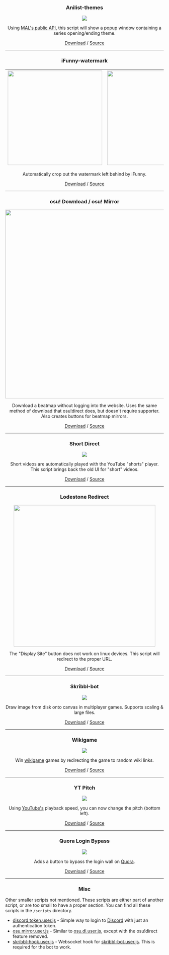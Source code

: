 <h3 align="center">Anilist-themes</h3>
<p align="center">
    <img src="https://raw.githubusercontent.com/Cyan903/Static-github/main/Userscripts/README/anilist-themes.gif" />
</p>

<p align="center">
    Using <a href="https://myanimelist.net/apiconfig/references/api/v2">MAL's public API</a>, this script will show a popup window containing a series opening/ending theme.
</p>

<p align="center">
    <a href="https://github.com/Cyan903/Userscripts/raw/main/scripts/anilist-themes.user.js">Download</a> / <a href="https://github.com/Cyan903/Userscripts/blob/main/scripts/anilist-themes.user.js">Source</a> 
</p>

---

<h3 align="center">iFunny-watermark</h3>
<div align="center">

| <img src="https://raw.githubusercontent.com/Cyan903/Static-github/main/Userscripts/README/ifunny-download-watermark.png" width="300" height="300"> | <img src="https://raw.githubusercontent.com/Cyan903/Static-github/main/Userscripts/README/ifunny-download.png" width="300" height="300"> |
| -------------------------------------------------------------------------------------------------------------------------------------------------- | ---------------------------------------------------------------------------------------------------------------------------------------- |

</div>

<p align="center">
    Automatically crop out the watermark left behind by iFunny.
</p>

<p align="center">
    <a href="https://github.com/Cyan903/Userscripts/raw/main/scripts/ifunny-download-watermark.user.js">Download</a> / <a href="https://github.com/Cyan903/Userscripts/blob/main/scripts/ifunny-download-watermark.user.js">Source</a> 
</p>

---

<h3 align="center">osu! Download / osu! Mirror</h3>
<p align="center">
    <img src="https://raw.githubusercontent.com/Cyan903/Static-github/main/Userscripts/README/osu.dl.png" height="600" />
</p>

<p align="center">
    Download a beatmap without logging into the website. Uses the same method of download that osu!direct does, but doesn't require supporter. Also creates buttons for beatmap mirrors.
</p>

<p align="center">
    <a href="https://github.com/Cyan903/Userscripts/raw/main/scripts/osu.dl.user.js">Download</a> / <a href="https://github.com/Cyan903/Userscripts/blob/main/scripts/osu.dl.user.js">Source</a> 
</p>

---

<h3 align="center">Short Direct</h3>
<p align="center">
    <img src="https://raw.githubusercontent.com/Cyan903/Static-github/main/Userscripts/README/short-direct.png" />
</p>

<p align="center">
    Short videos are automatically played with the YouTube "shorts" player. This script brings back the old UI for "short" videos.
</p>

<p align="center">
    <a href="https://github.com/Cyan903/Userscripts/raw/main/scripts/short-direct.user.js">Download</a> / <a href="https://github.com/Cyan903/Userscripts/blob/main/scripts/short-direct.user.js">Source</a> 
</p>

---

<h3 align="center">Lodestone Redirect</h3>
<p align="center">
    <img src="https://raw.githubusercontent.com/Cyan903/Static-github/main/Userscripts/README/lodestone-fix.png" height="450" />
</p>

<p align="center">
    The "Display Site" button does not work on linux devices. This script will redirect to the proper URL.
</p>

<p align="center">
    <a href="https://github.com/Cyan903/Userscripts/raw/main/scripts/lodestone-redirect.user.js">Download</a> / <a href="https://github.com/Cyan903/Userscripts/blob/main/scripts/lodestone-redirect.user.js">Source</a> 
</p>

---

<h3 align="center">Skribbl-bot</h3>
<p align="center">
    <img src="https://raw.githubusercontent.com/Cyan903/Static-github/main/Userscripts/README/skribbl-bot.png" />
</p>

<p align="center">
    Draw image from disk onto canvas in multiplayer games. Supports scaling & large files.
</p>

<p align="center">
    <a href="https://github.com/Cyan903/Userscripts/raw/main/scripts/skribbl-bot.user.js">Download</a> / <a href="https://github.com/Cyan903/Userscripts/blob/main/scripts/skribbl-bot.user.js">Source</a> 
</p>

---

<h3 align="center">Wikigame</h3>
<p align="center">
    <img src="https://raw.githubusercontent.com/Cyan903/Static-github/main/Userscripts/README/wikigame.gif" />
</p>

<p align="center">
    Win <a href="https://www.thewikigame.com/">wikigame</a> games by redirecting the game to random wiki links.
</p>

<p align="center">
    <a href="https://github.com/Cyan903/Userscripts/raw/main/scripts/wikigame.user.js">Download</a> / <a href="https://github.com/Cyan903/Userscripts/blob/main/scripts/wikigame.user.js">Source</a> 
</p>

---

<h3 align="center">YT Pitch</h3>
<p align="center">
    <img src="https://raw.githubusercontent.com/Cyan903/Static-github/main/Userscripts/README/yt-pitch.png" />
</p>

<p align="center">
    Using <a href="https://www.youtube.com">YouTube's</a> playback speed, you can now change the pitch (bottom left).
</p>

<p align="center">
    <a href="https://github.com/Cyan903/Userscripts/raw/main/scripts/yt-pitch.user.js">Download</a> / <a href="https://github.com/Cyan903/Userscripts/blob/main/scripts/yt-pitch.user.js">Source</a> 
</p>

---

<h3 align="center">Quora Login Bypass</h3>
<p align="center">
    <img src="https://raw.githubusercontent.com/Cyan903/Static-github/main/Userscripts/README/quora-bypass.png" />
</p>

<p align="center">
    Adds a button to bypass the login wall on <a href="https://www.quora.com/">Quora</a>.
</p>

<p align="center">
    <a href="https://github.com/Cyan903/Userscripts/raw/main/scripts/quora-bypass.user.js">Download</a> / <a href="https://github.com/Cyan903/Userscripts/blob/main/scripts/quora-bypass.user.js">Source</a> 
</p>

---

<h3 align="center">Misc</h3>

Other smaller scripts not mentioned. These scripts are either part of another script, or are too small to have a proper section. You can find all these scripts in the `/scripts` directory.

-   [discord.token.user.js](https://github.com/Cyan903/Userscripts/blob/main/scripts/discord.token.user.js) - Simple way to login to [Discord](https://discord.com/) with just an authentication token.
-   [osu.mirror.user.js](https://github.com/Cyan903/Userscripts/blob/main/scripts/osu.mirror.user.js) - Similar to [osu.dl.user.js](https://github.com/Cyan903/Userscripts/blob/main/scripts/osu.dl.user.js), except with the osu!direct feature removed.
-   [skribbl-hook.user.js](https://github.com/Cyan903/Userscripts/blob/main/scripts/skribbl-hook.user.js) - Websocket hook for [skribbl-bot.user.js](https://github.com/Cyan903/Userscripts/blob/main/scripts/skribbl-bot.user.js). This is required for the bot to work.
